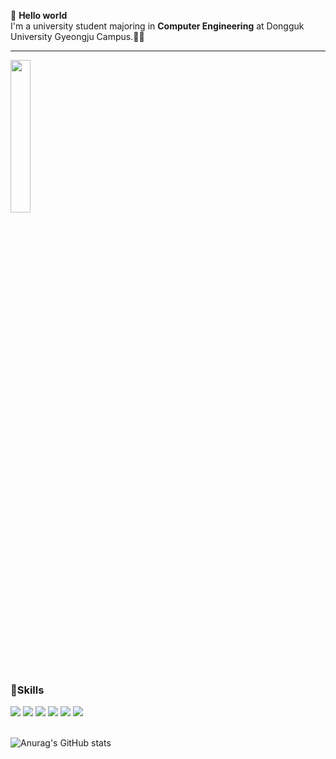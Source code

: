 👋 <strong>Hello world </strong>
<br />
I'm a university student majoring in <strong>Computer Engineering</strong> at Dongguk University Gyeongju Campus.🤞🤞
<hr />
<img src="https://img1.daumcdn.net/thumb/R1280x0/?fname=http://t1.daumcdn.net/brunch/service/user/baFr/image/42T6goM6HDWqtE3Wx4Zr6CVI_1Y.jpg" width="25%"/>

<strong><h3>🥸Skills</h3></strong>
<div style={{display: flex}}>
  <img src="https://img.shields.io/badge/React-61DAFB?style=flat-square&logo=React&logoColor=black"/> 
  <img src="https://img.shields.io/badge/Go-00ADD8?style=flat-square&logo=Go&logoColor=black"/>
  <img src="https://img.shields.io/badge/JavaScript-F7DF1E?style=flat-square&logo=JavaScript&logoColor=white"/>
  <img src="https://img.shields.io/badge/Docker-2496ED?style=flat-square&logo=Docker&logoColor=white"/>
  <img src="https://img.shields.io/badge/Express-000000?style=flat-square&logo=Express&logoColor=white"/>
  <img src="https://img.shields.io/badge/Node.js-339933?style=flat-square&logo=Node.js&logoColor=white"/>
</div>
<br />

  
![Anurag's GitHub stats](https://github-readme-stats.vercel.app/api?username=iamwotjr99&show_icons=true&theme=onedark)
